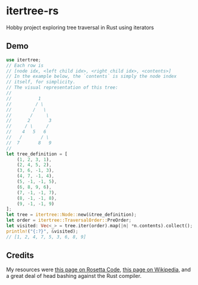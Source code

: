 # itertree-rs
Hobby project exploring tree traversal in Rust using iterators

## Demo

```rust
use itertree;
// Each row is 
// [node idx, <left child idx>, <right child idx>, <contents>]
// In the example below, the `contents` is simply the node index
// itself, for simplicity.
// The visual representation of this tree:
// 
//          1
//         / \
//        /   \
//       /     \
//      2       3
//     / \     /
//    4   5   6
//   /       / \
//  7       8   9
//
let tree_definition = [
    (1, 2, 3, 1),
    (2, 4, 5, 2),
    (3, 6, -1, 3),
    (4, 7, -1, 4),
    (5, -1, -1, 5),
    (6, 8, 9, 6),
    (7, -1, -1, 7),
    (8, -1, -1, 8),
    (9, -1, -1, 9)
];
let tree = itertree::Node::new(&tree_definition);
let order = itertree::TraversalOrder::PreOrder;
let visited: Vec<_> = tree.iter(order).map(|n| *n.contents).collect();
println!("{:?}", &visited);
// [1, 2, 4, 7, 5, 3, 6, 8, 9]
```

## Credits

My resources were
[this page on Rosetta Code](https://www.rosettacode.org/wiki/Tree_traversal#Rust),
[this page on Wikipedia](https://en.wikipedia.org/wiki/Tree_traversal),
and a great deal of head bashing against the Rust compiler.